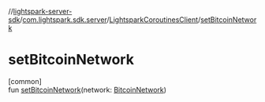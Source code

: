//[lightspark-server-sdk](../../../index.md)/[com.lightspark.sdk.server](../index.md)/[LightsparkCoroutinesClient](index.md)/[setBitcoinNetwork](set-bitcoin-network.md)

# setBitcoinNetwork

[common]\
fun [setBitcoinNetwork](set-bitcoin-network.md)(network: [BitcoinNetwork](../../com.lightspark.sdk.server.model/-bitcoin-network/index.md))
